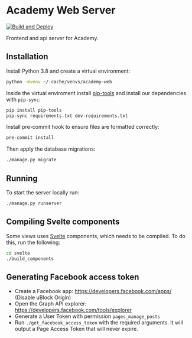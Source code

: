 # Academy Web Server

[![Build and Deploy](https://github.com/beeracademy/web/workflows/Build%20and%20Deploy/badge.svg?branch=master)](https://github.com/beeracademy/web/actions)

Frontend and api server for Academy.

## Installation

Install Python 3.8 and create a virtual environment:
```sh
python -mvenv ~/.cache/venvs/academy-web
```

Inside the virtual enviroment install [pip-tools](https://github.com/jazzband/pip-tools) and install our dependencies with `pip-sync`:

```sh
pip install pip-tools
pip-sync requirements.txt dev-requirements.txt
```

Install pre-commit hook to ensure files are formatted correctly:

```sh
pre-commit install
```

Then apply the database migrations:

```sh
./manage.py migrate
```

## Running

To start the server locally run:

```sh
./manage.py runserver
```

## Compiling Svelte components

Some views uses [Svelte](https://svelte.dev/) components, which needs to be compiled.
To do this, run the following:
```sh
cd svelte
./build_components
```

## Generating Facebook access token

- Create a Facebook app: https://developers.facebook.com/apps/ (Disable uBlock Origin)
- Open the Graph API explorer: https://developers.facebook.com/tools/explorer
- Generate a User Token with permission `pages_manage_posts`
- Run `./get_facebook_access_token` with the required arguments. It will output a Page Access Token that will never expire.
